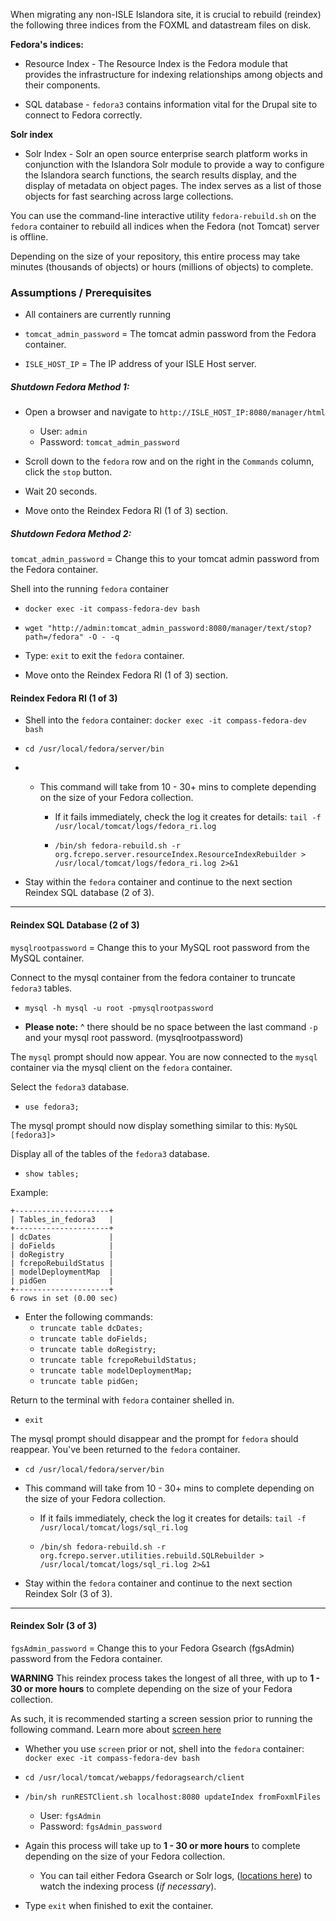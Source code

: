 When migrating any non-ISLE Islandora site, it is crucial to rebuild (reindex) the following three indices from the FOXML and datastream files on disk.

**Fedora's indices:**

* Resource Index - The Resource Index is the Fedora module that provides the infrastructure for indexing relationships among objects and their components.

* SQL database - `fedora3` contains information vital for the Drupal site to connect to Fedora correctly.

**Solr index**

* Solr Index - Solr an open source enterprise search platform works in conjunction with the Islandora Solr module to provide a way to configure the Islandora search functions, the search results display, and the display of metadata on object pages. The index serves as a list of those objects for fast searching across large collections.

You can use the command-line interactive utility `fedora-rebuild.sh` on the `fedora` container to rebuild all indices when the Fedora (not Tomcat) server is offline.

Depending on the size of your repository, this entire process may take minutes (thousands of objects) or hours (millions of objects) to complete.

### Assumptions / Prerequisites

* All containers are currently running

* `tomcat_admin_password` = The tomcat admin password from the Fedora container.

* `ISLE_HOST_IP` = The IP address of your ISLE Host server.

##### Shutdown Fedora Method 1:

* Open a browser and navigate to `http://ISLE_HOST_IP:8080/manager/html`
    * User:     `admin`
    * Password: `tomcat_admin_password`

* Scroll down to the `fedora` row and on the right in the `Commands` column, click the `stop` button.

* Wait 20 seconds.        

* Move onto the Reindex Fedora RI (1 of 3) section.

##### Shutdown Fedora Method 2:

`tomcat_admin_password` = Change this to your tomcat admin password from the Fedora container.

Shell into the running `fedora` container
* `docker exec -it compass-fedora-dev bash`

* `wget "http://admin:tomcat_admin_password:8080/manager/text/stop?path=/fedora" -O - -q`

* Type: `exit` to exit the `fedora` container.

* Move onto the Reindex Fedora RI (1 of 3) section.

#### Reindex Fedora RI (1 of 3)

* Shell into the `fedora` container: `docker exec -it compass-fedora-dev bash`

* `cd /usr/local/fedora/server/bin`

* * This command will take from 10 - 30+ mins to complete depending on the size of your Fedora collection.

    * If it fails immediately, check the log it creates for details: `tail -f /usr/local/tomcat/logs/fedora_ri.log`

    * `/bin/sh fedora-rebuild.sh -r org.fcrepo.server.resourceIndex.ResourceIndexRebuilder > /usr/local/tomcat/logs/fedora_ri.log 2>&1`

* Stay within the `fedora` container and continue to the next section Reindex SQL database (2 of 3).

---

#### Reindex SQL Database (2 of 3)

`mysqlrootpassword` = Change this to your MySQL root password from the MySQL container.

Connect to the mysql container from the fedora container to truncate `fedora3` tables.

* `mysql -h mysql -u root -pmysqlrootpassword`

* **Please note:** ^ there should be no space between the last command `-p` and your mysql root password. (mysqlrootpassword)

The `mysql` prompt should now appear. You are now connected to the `mysql` container via the mysql client on the `fedora` container.

Select the `fedora3` database.

* `use fedora3;`

The mysql prompt should now display something similar to this: `MySQL [fedora3]>`

Display all of the tables of the `fedora3` database.

* `show tables;`

Example:

```
+---------------------+
| Tables_in_fedora3   |
+---------------------+
| dcDates             |
| doFields            |
| doRegistry          |
| fcrepoRebuildStatus |
| modelDeploymentMap  |
| pidGen              |
+---------------------+
6 rows in set (0.00 sec)
```

* Enter the following commands:
    * `truncate table dcDates;`
    * `truncate table doFields;`
    * `truncate table doRegistry;`
    * `truncate table fcrepoRebuildStatus;`
    * `truncate table modelDeploymentMap;`
    * `truncate table pidGen;`

Return to the terminal with `fedora` container shelled in.

* `exit`

The mysql prompt should disappear and the prompt for `fedora` should reappear. You've been returned to the `fedora` container.

* `cd /usr/local/fedora/server/bin`

* This command will take from 10 - 30+ mins to complete depending on the size of your Fedora collection.

    * If it fails immediately, check the log it creates for details:  `tail -f /usr/local/tomcat/logs/sql_ri.log`

    * `/bin/sh fedora-rebuild.sh -r org.fcrepo.server.utilities.rebuild.SQLRebuilder > /usr/local/tomcat/logs/sql_ri.log 2>&1`

* Stay within the `fedora` container and continue to the next section Reindex Solr (3 of 3).

---

#### Reindex Solr (3 of 3)

`fgsAdmin_password`  = Change this to your Fedora Gsearch (fgsAdmin) password from the Fedora container.

**WARNING**
This reindex process takes the longest of all three, with up to **1 - 30 or more hours** to complete depending on the size of your Fedora collection.

As such, it is recommended starting a screen session prior to running the following command. Learn more about [screen here](https://www.tecmint.com/screen-command-examples-to-manage-linux-terminals/)

* Whether you use `screen` prior or not, shell into the `fedora` container: `docker exec -it compass-fedora-dev bash`

* `cd /usr/local/tomcat/webapps/fedoragsearch/client`

* `/bin/sh runRESTClient.sh localhost:8080 updateIndex fromFoxmlFiles`
    * User: `fgsAdmin`
    * Password: `fgsAdmin_password`

* Again this process will take up to **1 - 30 or more hours** to complete depending on the size of your Fedora collection.

    * You can tail either Fedora Gsearch or Solr logs, ([locations here](../06_specifications/specs_docker_containers_images.md)) to watch the indexing process (_if necessary_).

* Type `exit` when finished to exit the container.
